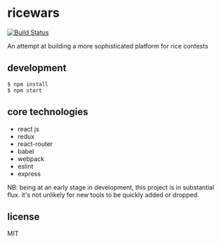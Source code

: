 # ricewars

[![Build Status](https://travis-ci.com/sinapinto/ricewars.svg?token=R6xtDQRGsfcWtpJ5CyHW&branch=master)](https://travis-ci.com/sinapinto/ricewars)

An attempt at building a more sophisticated platform for rice contests

## development
```
$ npm install
$ npm start
```

## core technologies
* react js
* redux
* react-router
* babel
* webpack
* eslint
* express

NB: being at an early stage in development, this project is in substantial
flux. it's not unlikely for new tools to be quickly added or dropped.

## license
MIT
